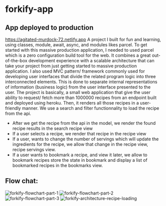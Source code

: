 # forkify-app
## App deployed to production 
https://agitated-murdock-72.netlify.app
A project I built for fun and learning, using classes, module, await, async, and modules likes parcel. 
To get started with this massive production application, I needed to used parcel which is a zero configuration build tool for the web. It combines a great out-of-the-box development experience with a scalable architecture that can take your project from just getting started to massive production application.
I also used MVC pattern/ framework  commonly used for developing user interfaces that divide the related program logic into three interconnected elements. This is done to separate internal representations of information (business logic) from the user interface presented to the user.
The project is basically, a small web application that give the user ability to request/ fetch more than 1000000 recipes from an endpoint built and deployed using heroku. Then, it renders all those recipes in a user-friendly manner. We use a search and filter functionnality to load the recipe from the api. 
* After we get the recipe from the api in the model, we render the found recipe results  in the search recipe view 
* If a user selects a recipe, we render that recipe in the recipe view
* If a user, wants to change the number of servings which will update the ingredients for the recipe, we allow that change in the recipe view, recipe servings view. 
* If a user wants to bookmark a recipe, and view it later, we allow to bookmark recipes store the state in bookmark and display a list of bookmarked recipes in the bookmarks view.
## Flow chat: 
![forkify-flowchart-part-1](https://user-images.githubusercontent.com/21162602/150645202-e36fce1e-664a-43ac-9291-0193b9d5ee87.png)
![forkify-flowchart-part-2](https://user-images.githubusercontent.com/21162602/150645203-8e626d29-71f1-40a0-801f-7eda7432f3e5.png)
![forkify-flowchart-part-3](https://user-images.githubusercontent.com/21162602/150645204-62c15675-98ed-459b-81bb-6d49a640cf14.png)
![forkify-architecture-recipe-loading](https://user-images.githubusercontent.com/21162602/150645206-7a6e5a4f-5274-4e23-ac8a-8f1d5305a36b.png)
